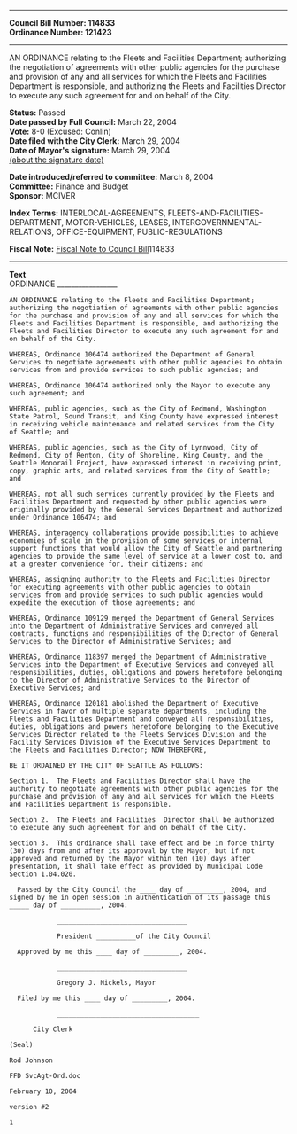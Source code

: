 * * * * *  
  
**Council Bill Number: [](#h0)[](#h2)114833**   
**Ordinance Number: 121423**  
  
* * * * *  
  
AN ORDINANCE relating to the Fleets and Facilities Department; authorizing the negotiation of agreements with other public agencies for the purchase and provision of any and all services for which the Fleets and Facilities Department is responsible, and authorizing the Fleets and Facilities Director to execute any such agreement for and on behalf of the City.  
  
**Status:** Passed   
**Date passed by Full Council:** March 22, 2004   
**Vote:** 8-0 (Excused: Conlin)   
**Date filed with the City Clerk:** March 29, 2004   
**Date of Mayor's signature:** March 29, 2004   
[(about the signature date)](/~public/approvaldate.htm)   
  
  
**Date introduced/referred to committee:** March 8, 2004   
**Committee:** Finance and Budget   
**Sponsor:** MCIVER   
  
**Index Terms:** INTERLOCAL-AGREEMENTS, FLEETS-AND-FACILITIES-DEPARTMENT, MOTOR-VEHICLES, LEASES, INTERGOVERNMENTAL-RELATIONS, OFFICE-EQUIPMENT, PUBLIC-REGULATIONS  
  
**Fiscal Note:** [Fiscal Note to Council Bill](http://clerk.seattle.gov/~public/fnote/114833.htm)[](#h1)[](#h3)114833  
  
* * * * *  
  
**Text**  
    ORDINANCE _________________  
  
    AN ORDINANCE relating to the Fleets and Facilities Department;  
    authorizing the negotiation of agreements with other public agencies  
    for the purchase and provision of any and all services for which the  
    Fleets and Facilities Department is responsible, and authorizing the  
    Fleets and Facilities Director to execute any such agreement for and  
    on behalf of the City.  
  
    WHEREAS, Ordinance 106474 authorized the Department of General  
    Services to negotiate agreements with other public agencies to obtain  
    services from and provide services to such public agencies; and  
  
    WHEREAS, Ordinance 106474 authorized only the Mayor to execute any  
    such agreement; and  
  
    WHEREAS, public agencies, such as the City of Redmond, Washington  
    State Patrol, Sound Transit, and King County have expressed interest  
    in receiving vehicle maintenance and related services from the City  
    of Seattle; and  
  
    WHEREAS, public agencies, such as the City of Lynnwood, City of  
    Redmond, City of Renton, City of Shoreline, King County, and the  
    Seattle Monorail Project, have expressed interest in receiving print,  
    copy, graphic arts, and related services from the City of Seattle;  
    and  
  
    WHEREAS, not all such services currently provided by the Fleets and  
    Facilities Department and requested by other public agencies were  
    originally provided by the General Services Department and authorized  
    under Ordinance 106474; and  
  
    WHEREAS, interagency collaborations provide possibilities to achieve  
    economies of scale in the provision of some services or internal  
    support functions that would allow the City of Seattle and partnering  
    agencies to provide the same level of service at a lower cost to, and  
    at a greater convenience for, their citizens; and  
  
    WHEREAS, assigning authority to the Fleets and Facilities Director  
    for executing agreements with other public agencies to obtain  
    services from and provide services to such public agencies would  
    expedite the execution of those agreements; and  
  
    WHEREAS, Ordinance 109129 merged the Department of General Services  
    into the Department of Administrative Services and conveyed all  
    contracts, functions and responsibilities of the Director of General  
    Services to the Director of Administrative Services; and  
  
    WHEREAS, Ordinance 118397 merged the Department of Administrative  
    Services into the Department of Executive Services and conveyed all  
    responsibilities, duties, obligations and powers heretofore belonging  
    to the Director of Administrative Services to the Director of  
    Executive Services; and  
  
    WHEREAS, Ordinance 120181 abolished the Department of Executive  
    Services in favor of multiple separate departments, including the  
    Fleets and Facilities Department and conveyed all responsibilities,  
    duties, obligations and powers heretofore belonging to the Executive  
    Services Director related to the Fleets Services Division and the  
    Facility Services Division of the Executive Services Department to  
    the Fleets and Facilities Director; NOW THEREFORE,  
  
    BE IT ORDAINED BY THE CITY OF SEATTLE AS FOLLOWS:  
  
    Section 1.  The Fleets and Facilities Director shall have the  
    authority to negotiate agreements with other public agencies for the  
    purchase and provision of any and all services for which the Fleets  
    and Facilities Department is responsible.  
  
    Section 2.  The Fleets and Facilities  Director shall be authorized  
    to execute any such agreement for and on behalf of the City.  
  
    Section 3.  This ordinance shall take effect and be in force thirty  
    (30) days from and after its approval by the Mayor, but if not  
    approved and returned by the Mayor within ten (10) days after  
    presentation, it shall take effect as provided by Municipal Code  
    Section 1.04.020.  
  
      Passed by the City Council the ____ day of _________, 2004, and  
    signed by me in open session in authentication of its passage this  
    _____ day of __________, 2004.  
  
                _________________________________  
  
                President __________of the City Council  
  
      Approved by me this ____ day of _________, 2004.  
  
                _________________________________  
  
                Gregory J. Nickels, Mayor  
  
      Filed by me this ____ day of _________, 2004.  
  
                ____________________________________  
  
          City Clerk  
  
    (Seal)  
  
    Rod Johnson  
  
    FFD SvcAgt-Ord.doc  
  
    February 10, 2004  
  
    version #2  
  
    1  
